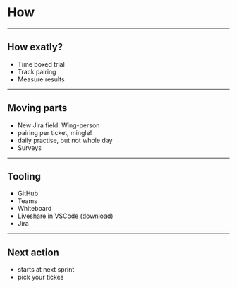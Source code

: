 <h1 class="r-fit-text">How</h1>

---

## How exatly?

- Time boxed trial
- Track pairing
- Measure results

---

## Moving parts

- New Jira field: Wing-person
- pairing per ticket, mingle!
- daily practise, but not whole day
- Surveys

---

## Tooling

- GitHub
- Teams
- Whiteboard
- [Liveshare](https://code.visualstudio.com/learn/collaboration/live-share) in VSCode ([download](https://marketplace.visualstudio.com/items?itemName=MS-vsliveshare.vsliveshare))
- Jira

---

## Next action

- starts at next sprint
- pick your tickes
